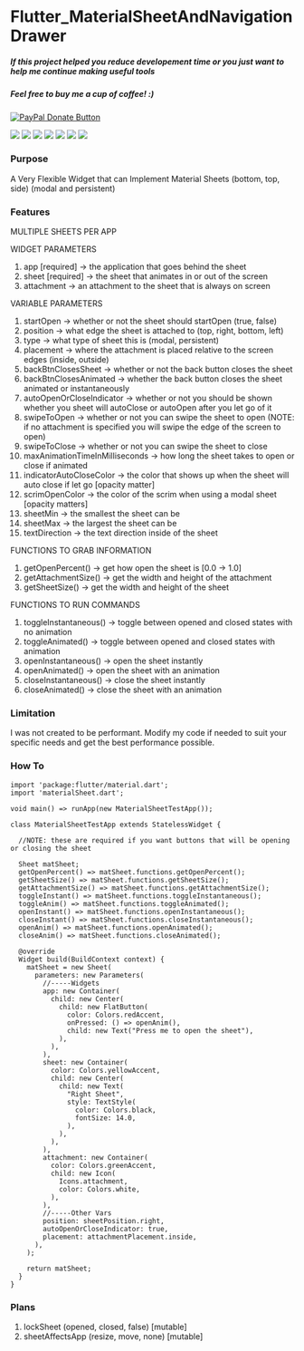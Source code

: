 # Flutter_MaterialSheetAndNavigationDrawer

<h5>If this project helped you reduce developement time or you just want to help me continue making useful tools</h5>
<h5>Feel free to buy me a cup of coffee! :)</h5>
<a href="https://www.paypal.com/cgi-bin/webscr?cmd=_donations&business=bryan%2eo%2ecancel%40gmail%2ecom&lc=US&item_name=Cup%20Of%20Coffee&item_number=0000&no_note=0&currency_code=USD&bn=PP%2dDonationsBF%3abtn_donateCC_LG%2egif%3aNonHostedGuest">
  <img src="https://www.paypalobjects.com/en_US/i/btn/btn_donateCC_LG.gif" alt="PayPal Donate Button">
</a>
<p float="left">
  <img src="https://media.giphy.com/media/dYng1K8blxvnsLhP81/giphy.gif"/>
  <img src="https://media.giphy.com/media/dkXLQACALhF6puhk3I/giphy.gif"/>
  <img src="https://media.giphy.com/media/35KhYdJ9CQAN6hzYbQ/giphy.gif"/>
  <img src="https://media.giphy.com/media/5e3CNDPwoWESMRgGtw/giphy.gif"/>
  <img src="https://media.giphy.com/media/QmDaRdVzd3hjjeyIwB/giphy.gif"/>
  <img src="https://media.giphy.com/media/20OQm9fCzezqHSHpgM/giphy.gif"/>
  <img src="https://media.giphy.com/media/9rsWxrJaYOhCQbRDXD/giphy.gif"/>
</p>

<h3>Purpose</h3>

A Very Flexible Widget that can Implement Material Sheets (bottom, top, side) (modal and persistent) 

<h3>Features</h3>

MULTIPLE SHEETS PER APP

WIDGET PARAMETERS
1. app [required] -> the application that goes behind the sheet
2. sheet [required] -> the sheet that animates in or out of the screen
3. attachment -> an attachment to the sheet that is always on screen

VARIABLE PARAMETERS
1. startOpen -> whether or not the sheet should startOpen (true, false)
2. position -> what edge the sheet is attached to (top, right, bottom, left)
3. type -> what type of sheet this is (modal, persistent)
4. placement -> where the attachment is placed relative to the screen edges (inside, outside)
5. backBtnClosesSheet -> whether or not the back button closes the sheet
6. backBtnClosesAnimated -> whether the back button closes the sheet animated or instantaneously
7. autoOpenOrCloseIndicator -> whether or not you should be shown whether you sheet will autoClose or autoOpen after you let go of it
8. swipeToOpen -> whether or not you can swipe the sheet to open (NOTE: if no attachment is specified you will swipe the edge of the screen to open)
9. swipeToClose -> whether or not you can swipe the sheet to close
10. maxAnimationTimeInMilliseconds -> how long the sheet takes to open or close if animated
11. indicatorAutoCloseColor -> the color that shows up when the sheet will auto close if let go [opacity matter]
12. scrimOpenColor -> the color of the scrim when using a modal sheet [opacity matters]
13. sheetMin -> the smallest the sheet can be
14. sheetMax -> the largest the sheet can be
15. textDirection -> the text direction inside of the sheet

FUNCTIONS TO GRAB INFORMATION
1. getOpenPercent() -> get how open the sheet is [0.0 -> 1.0]
2. getAttachmentSize() -> get the width and height of the attachment
3. getSheetSize() -> get the width and height of the sheet

FUNCTIONS TO RUN COMMANDS
1. toggleInstantaneous() -> toggle between opened and closed states with no animation
2. toggleAnimated() -> toggle between opened and closed states with animation 
3. openInstantaneous() -> open the sheet instantly
4. openAnimated() -> open the sheet with an animation
5. closeInstantaneous() -> close the sheet instantly
6. closeAnimated() -> close the sheet with an animation

<h3>Limitation</h3>
I was not created to be performant.
Modify my code if needed to suit your specific needs and get the best performance possible.

<h3>How To</h3>

```
import 'package:flutter/material.dart';
import 'materialSheet.dart';

void main() => runApp(new MaterialSheetTestApp());

class MaterialSheetTestApp extends StatelessWidget {

  //NOTE: these are required if you want buttons that will be opening or closing the sheet

  Sheet matSheet;
  getOpenPercent() => matSheet.functions.getOpenPercent();
  getSheetSize() => matSheet.functions.getSheetSize();
  getAttachmentSize() => matSheet.functions.getAttachmentSize();
  toggleInstant() => matSheet.functions.toggleInstantaneous();
  toggleAnim() => matSheet.functions.toggleAnimated();
  openInstant() => matSheet.functions.openInstantaneous();
  closeInstant() => matSheet.functions.closeInstantaneous();
  openAnim() => matSheet.functions.openAnimated();
  closeAnim() => matSheet.functions.closeAnimated();

  @override
  Widget build(BuildContext context) {
    matSheet = new Sheet(
      parameters: new Parameters(
        //-----Widgets
        app: new Container(
          child: new Center(
            child: new FlatButton(
              color: Colors.redAccent,
              onPressed: () => openAnim(),
              child: new Text("Press me to open the sheet"),
            ),
          ),
        ),
        sheet: new Container(
          color: Colors.yellowAccent,
          child: new Center(
            child: new Text(
              "Right Sheet",
              style: TextStyle(
                color: Colors.black,
                fontSize: 14.0,
              ),
            ),
          ),
        ),
        attachment: new Container(
          color: Colors.greenAccent,
          child: new Icon(
            Icons.attachment,
            color: Colors.white,
          ),
        ),
        //-----Other Vars
        position: sheetPosition.right,
        autoOpenOrCloseIndicator: true,
        placement: attachmentPlacement.inside,
      ),
    );

    return matSheet;
  }
}
```

<h3>Plans</h3>

1. lockSheet (opened, closed, false) [mutable]
2. sheetAffectsApp (resize, move, none) [mutable]
